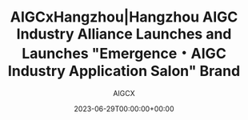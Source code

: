 ---
title: 'AIGCxHangzhou|Hangzhou AIGC Industry Alliance Launches and Launches "Emergence・AIGC Industry Application Salon" Brand'
date: 2023-06-29T00:00:00+00:00
image_webp: images/blog/0629.webp
image: images/blog/0629.jpg
author: AIGCX
description: This is meta description
external_link: 'https://mp.weixin.qq.com/s/htj8yFn5S6-q5nRQlMX3cw'
---